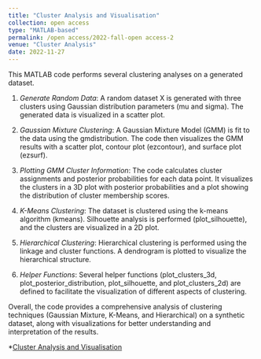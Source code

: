 ```yaml
---
title: "Cluster Analysis and Visualisation"
collection: open access
type: "MATLAB-based"
permalink: /open access/2022-fall-open access-2
venue: "Cluster Analysis"
date: 2022-11-27
---
```


This MATLAB code performs several clustering analyses on a generated dataset.

1. *Generate Random Data*: A random dataset X is generated with three clusters using Gaussian distribution parameters (mu and sigma). The generated data is visualized in a scatter plot.

2. *Gaussian Mixture Clustering*: A Gaussian Mixture Model (GMM) is fit to the data using the gmdistribution. The code then visualizes the GMM results with a scatter plot, contour plot (ezcontour), and surface plot (ezsurf).

3. *Plotting GMM Cluster Information*: The code calculates cluster assignments and posterior probabilities for each data point. It visualizes the clusters in a 3D plot with posterior probabilities and a plot showing the distribution of cluster membership scores.

4. *K-Means Clustering*: The dataset is clustered using the k-means algorithm (kmeans). Silhouette analysis is performed (plot_silhouette), and the clusters are visualized in a 2D plot.
  
5. *Hierarchical Clustering*: Hierarchical clustering is performed using the linkage and cluster functions.   A dendrogram is plotted to visualize the hierarchical structure.

6. *Helper Functions*: Several helper functions (plot_clusters_3d, plot_posterior_distribution, plot_silhouette, and plot_clusters_2d) are defined to facilitate the visualization of different aspects of clustering.

Overall, the code provides a comprehensive analysis of clustering techniques (Gaussian Mixture, K-Means, and Hierarchical) on a synthetic dataset, along with visualizations for better understanding and interpretation of the results.

*[Cluster Analysis and Visualisation](../assets/Cluster.txt)

